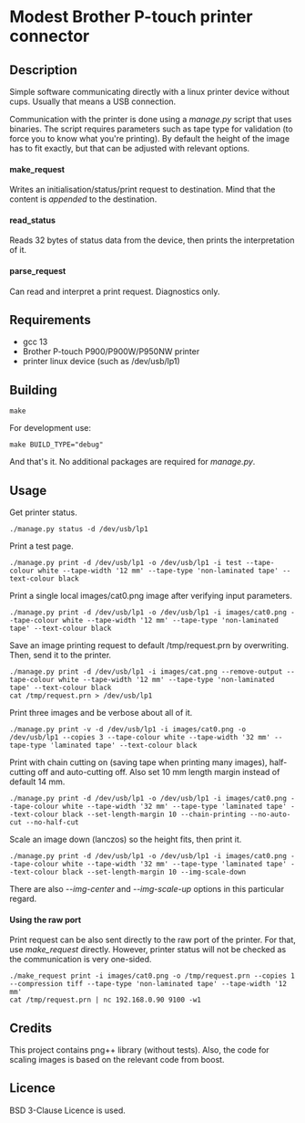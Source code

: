# Modest Brother P-touch printer connector

## Description

Simple software communicating directly with a linux printer device without cups. Usually that means a USB connection.

Communication with the printer is done using a *manage.py* script that uses binaries. The script requires parameters such as tape type for validation (to force you to know what you're printing). By default the height of the image has to fit exactly, but that can be adjusted with relevant options.

#### make_request

Writes an initialisation/status/print request to destination. Mind that the content is _appended_ to the destination.

#### read_status

Reads 32 bytes of status data from the device, then prints the interpretation of it.

#### parse_request

Can read and interpret a print request. Diagnostics only.


## Requirements

* gcc 13
* Brother P-touch P900/P900W/P950NW printer
* printer linux device (such as /dev/usb/lp1)


## Building

`make`

For development use:

`make BUILD_TYPE="debug"`

And that's it. No additional packages are required for *manage.py*.


## Usage

Get printer status.

```
./manage.py status -d /dev/usb/lp1
```

Print a test page.

```
./manage.py print -d /dev/usb/lp1 -o /dev/usb/lp1 -i test --tape-colour white --tape-width '12 mm' --tape-type 'non-laminated tape' --text-colour black
```

Print a single local images/cat0.png image after verifying input parameters.

```
./manage.py print -d /dev/usb/lp1 -o /dev/usb/lp1 -i images/cat0.png --tape-colour white --tape-width '12 mm' --tape-type 'non-laminated tape' --text-colour black
```

Save an image printing request to default /tmp/request.prn by overwriting. Then, send it to the printer.

```
./manage.py print -d /dev/usb/lp1 -i images/cat.png --remove-output --tape-colour white --tape-width '12 mm' --tape-type 'non-laminated tape' --text-colour black
cat /tmp/request.prn > /dev/usb/lp1
```

Print three images and be verbose about all of it.

```
./manage.py print -v -d /dev/usb/lp1 -i images/cat0.png -o /dev/usb/lp1 --copies 3 --tape-colour white --tape-width '32 mm' --tape-type 'laminated tape' --text-colour black
```

Print with chain cutting on (saving tape when printing many images), half-cutting off and auto-cutting off. Also set 10 mm length margin instead of default 14 mm.

```
./manage.py print -d /dev/usb/lp1 -o /dev/usb/lp1 -i images/cat0.png --tape-colour white --tape-width '32 mm' --tape-type 'laminated tape' --text-colour black --set-length-margin 10 --chain-printing --no-auto-cut --no-half-cut
```

Scale an image down (lanczos) so the height fits, then print it.

```
./manage.py print -d /dev/usb/lp1 -o /dev/usb/lp1 -i images/cat0.png --tape-colour white --tape-width '32 mm' --tape-type 'laminated tape' --text-colour black --set-length-margin 10 --img-scale-down
```

There are also *--img-center* and *--img-scale-up* options in this particular regard.

#### Using the raw port

Print request can be also sent directly to the raw port of the printer. For that, use *make_request* directly. However, printer status will not be checked as the communication is very one-sided.

```
./make_request print -i images/cat0.png -o /tmp/request.prn --copies 1 --compression tiff --tape-type 'non-laminated tape' --tape-width '12 mm'
cat /tmp/request.prn | nc 192.168.0.90 9100 -w1
```


## Credits

This project contains png++ library (without tests). Also, the code for scaling images is based on the relevant code from boost.


## Licence

BSD 3-Clause Licence is used.
